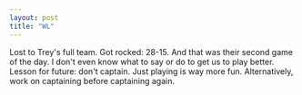 ```yaml
---
layout: post
title: "WL"
---
```


Lost to Trey's full team. Got rocked: 28-15. And that was their second game of the day. I don't even know what to say or do to get us to play better. Lesson for future: don't captain. Just playing is way more fun. Alternatively, work on captaining before captaining again.
